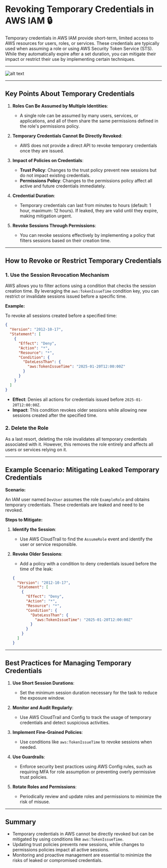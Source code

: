 # **Revoking Temporary Credentials in AWS IAM** 🔒

Temporary credentials in AWS IAM provide short-term, limited access to AWS resources for users, roles, or services. These credentials are typically used when assuming a role or using AWS Security Token Service (STS). While they automatically expire after a set duration, you can mitigate their impact or restrict their use by implementing certain techniques.

---

![alt text](image.png)

---

## **Key Points About Temporary Credentials**

1. **Roles Can Be Assumed by Multiple Identities**:

   - A single role can be assumed by many users, services, or applications, and all of them share the same permissions defined in the role's permissions policy.

2. **Temporary Credentials Cannot Be Directly Revoked**:

   - AWS does not provide a direct API to revoke temporary credentials once they are issued.

3. **Impact of Policies on Credentials**:

   - **Trust Policy**: Changes to the trust policy prevent new sessions but do not impact existing credentials.
   - **Permissions Policy**: Changes to the permissions policy affect all active and future credentials immediately.

4. **Credential Duration**:

   - Temporary credentials can last from minutes to hours (default: 1 hour, maximum: 12 hours). If leaked, they are valid until they expire, making mitigation urgent.

5. **Revoke Sessions Through Permissions**:
   - You can revoke sessions effectively by implementing a policy that filters sessions based on their creation time.

---

## **How to Revoke or Restrict Temporary Credentials**

### 1. **Use the Session Revocation Mechanism**

AWS allows you to filter actions using a condition that checks the session creation time. By leveraging the `aws:TokenIssueTime` condition key, you can restrict or invalidate sessions issued before a specific time.

**Example:**

To revoke all sessions created before a specified time:

```json
{
  "Version": "2012-10-17",
  "Statement": [
    {
      "Effect": "Deny",
      "Action": "*",
      "Resource": "*",
      "Condition": {
        "DateLessThan": {
          "aws:TokenIssueTime": "2025-01-20T12:00:00Z"
        }
      }
    }
  ]
}
```

- **Effect**: Denies all actions for credentials issued before `2025-01-20T12:00:00Z`.
- **Impact**: This condition revokes older sessions while allowing new sessions created after the specified time.

### 2. **Delete the Role**

As a last resort, deleting the role invalidates all temporary credentials associated with it. However, this removes the role entirely and affects all users or services relying on it.

---

## **Example Scenario: Mitigating Leaked Temporary Credentials**

**Scenario:**

An IAM user named `DevUser` assumes the role `ExampleRole` and obtains temporary credentials. These credentials are leaked and need to be revoked.

**Steps to Mitigate:**

1. **Identify the Session**:

   - Use AWS CloudTrail to find the `AssumeRole` event and identify the user or service responsible.

2. **Revoke Older Sessions**:

   - Add a policy with a condition to deny credentials issued before the time of the leak:

   ```json
   {
     "Version": "2012-10-17",
     "Statement": [
       {
         "Effect": "Deny",
         "Action": "*",
         "Resource": "*",
         "Condition": {
           "DateLessThan": {
             "aws:TokenIssueTime": "2025-01-20T12:00:00Z"
           }
         }
       }
     ]
   }
   ```

---

## **Best Practices for Managing Temporary Credentials**

1. **Use Short Session Durations**:

   - Set the minimum session duration necessary for the task to reduce the exposure window.

2. **Monitor and Audit Regularly**:

   - Use AWS CloudTrail and Config to track the usage of temporary credentials and detect suspicious activities.

3. **Implement Fine-Grained Policies**:

   - Use conditions like `aws:TokenIssueTime` to revoke sessions when needed.

4. **Use Guardrails**:

   - Enforce security best practices using AWS Config rules, such as requiring MFA for role assumption or preventing overly permissive trust policies.

5. **Rotate Roles and Permissions**:
   - Periodically review and update roles and permissions to minimize the risk of misuse.

---

## **Summary**

- Temporary credentials in AWS cannot be directly revoked but can be mitigated by using conditions like `aws:TokenIssueTime`.
- Updating trust policies prevents new sessions, while changes to permissions policies impact all active sessions.
- Monitoring and proactive management are essential to minimize the risks of leaked or compromised credentials.
